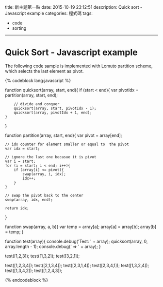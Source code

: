 title: 新主題第一貼
date: 2015-10-19 23:12:51
description: Quick sort - Javascript example
categories: 程式碼
tags:
- code
- sorting
---

# Quick Sort - Javascript example

The following code sample is implemented with Lomuto partition scheme, which selects the last element as pivot.

{% codeblock lang:javascript %}

function quicksort(array, start, end){
	if (start < end){
    	var pivotIdx = partition(array, start, end);

        // divide and conquer
        quicksort(array, start, pivotIdx - 1);
       	quicksort(array, pivotIdx + 1, end);
    }    
}

function partition(array, start, end){
	var pivot = array[end];
    
    // idx counter for element smaller or equal to  the pivot
    var idx = start; 
    
    // ignore the last one becasue it is pivot
    var i = start;
    for (i = start; i < end; i++){
    	if (array[i] <= pivot){
			swap(array, i, idx);
            idx++;
        }
    }
    
    // swap the pivot back to the center
    swap(array, idx, end);

    return idx;
}

function swap(array, a, b){
	var temp = array[a];
    array[a] = array[b];
    array[b] = temp;
}

function test(array){
    console.debug('Test: ' + array);
    quicksort(array, 0, array.length - 1);
    console.debug(' => ' + array);
}

test([1,2,3]);
test([1,3,2]);
test([3,2,1]);

test([1,2,3,4]);
test([2,1,3,4]);
test([2,3,1,4]);
test([2,3,4,1]);
test([1,3,2,4]);
test([1,3,4,2]);
test([1,2,4,3]);

{% endcodeblock %}
